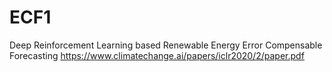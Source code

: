 # ECF1
Deep Reinforcement Learning based Renewable Energy Error Compensable Forecasting
https://www.climatechange.ai/papers/iclr2020/2/paper.pdf
